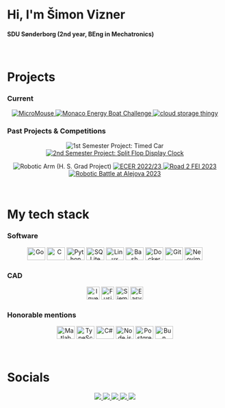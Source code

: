 <h1>Hi, I'm Šimon Vizner</h1>
<h4>SDU Sønderborg (2nd year, BEng in Mechatronics)</h4>

</br>

<h1>Projects</h1>
<h3>Current</h3>
<p align="center">
  <a href="https://github.com/SDU-Robotics-Club" target="_blank">
    <img src="https://img.shields.io/badge/%F0%9F%90%80%20MicroMouse-grey?style=for-the-badge&logo=raspberrypi&logoColor=white" alt="MicroMouse" />
  </a>
  <a href="https://energyboatchallenge.com/" target="_blank">
    <img src="https://img.shields.io/badge/%F0%9F%9A%A4%20Monaco%20Energy%20Boat%20Challenge-darkgreen?style=for-the-badge&logo=leaflet&logoColor=white" alt="Monaco Energy Boat Challenge" />
  </a>
  <a href="https://github.com/vizn3r/cloud">
    <img src="https://img.shields.io/badge/%F0%9F%90%80%20cloud%20storage%20thingy-lightblue?style=for-the-badge&logo=cloud&logoColor=black" alt="cloud storage thingy" />
  </a>
</p>

<h3>Past Projects & Competitions</h3>
<p align="center">
  <img src="https://img.shields.io/badge/1st%20Sem.%20Project%3A%20Timed%20Car-lightgrey?style=for-the-badge" alt="1st Semester Project: Timed Car" />
  <a href="https://github.com/vizn3r/spro2">
    <img src="https://img.shields.io/badge/2nd%20Sem.%20Project%3A%20Split%20Flop%20Display%20Clock-lightblue?style=for-the-badge" alt="2nd Semester Project: Split Flop Display Clock" />
  </a>
</p>
<p align="center">
  <img src="https://img.shields.io/badge/Robotic%20Arm%20(H.S%20Grad%20Project)-purple?style=for-the-badge" alt="Robotic Arm (H. S. Grad Project)" />
  <a href="https://ecer.pria.at/" target="_blank">
    <img src="https://img.shields.io/badge/ECER%202022%2F23-4th%2F2nd_place-blueviolet?style=for-the-badge" alt="ECER 2022/23" />
  </a>
  <a href="https://road2fei.sk/" target="_blank">
    <img src="https://img.shields.io/badge/Road%202%20FEI%202023-3rd_place-red?style=for-the-badge" alt="Road 2 FEI 2023" />
  </a>
  <a href="https://robotickybattle.sk/" target="_blank">
    <img src="https://img.shields.io/badge/Robotic%20Battle%20at%20Alejova%202023-5th_place-yellow?style=for-the-badge" alt="Robotic Battle at Alejova 2023" />
  </a>
</p>

</br>
<h1>My tech stack</h1>
<h3>Software</h3>
<p align="center">
  <img src="https://cdn.jsdelivr.net/gh/devicons/devicon@latest/icons/go/go-original-wordmark.svg" width="42" height="30" alt="Go"/>
  <img src="https://cdn.jsdelivr.net/gh/devicons/devicon@latest/icons/c/c-original.svg" width="42" height="30" alt="C"/>
  <img src="https://cdn.jsdelivr.net/gh/devicons/devicon@latest/icons/python/python-original.svg" width="42" height="30" alt="Python"/>
  <img src="https://cdn.jsdelivr.net/gh/devicons/devicon@latest/icons/sqlite/sqlite-original.svg" width="42" height="30" alt="SQLite"/>
  <img src="https://cdn.jsdelivr.net/gh/devicons/devicon@latest/icons/linux/linux-original.svg" width="42" height="30" alt="Linux"/>
  <img src="https://cdn.jsdelivr.net/gh/devicons/devicon@latest/icons/bash/bash-original.svg" width="42" height="30" alt="Bash"/>
  <img src="https://cdn.jsdelivr.net/gh/devicons/devicon@latest/icons/docker/docker-original.svg" width="42" height="30" alt="Docker"/>
  <img src="https://cdn.jsdelivr.net/gh/devicons/devicon@latest/icons/git/git-original.svg" width="42" height="30" alt="Git"/>
  <img src="https://cdn.jsdelivr.net/gh/devicons/devicon@latest/icons/vim/vim-original.svg" width="42" height="30" alt="Neovim"/>
</p>

<h3>CAD</h3>
<p align="center">
  <img src="https://damassets.autodesk.net/content/dam/autodesk/www/product-imagery/badge-75x75/simplified-badges/inventor-2023-simplified-badge-75x75.png" height="30" alt="Inventor"/>
  <img src="https://damassets.autodesk.net/content/dam/autodesk/www/product-imagery/badge-75x75/simplified-badges/fusion-360-2023-simplified-badge-75x75.png" height="30" alt="Fusion"/>
  <img src="https://images.sw.cdn.siemens.com/siemens-disw-assets/public/2KEnSD0JfWUmNS4DT82hus/en-US/siemens-xcelerator-narrow-90x62.png" height="30" alt="Siemens NX"/>
  <img src="https://easyeda.com/images/icons/footer-logo.svg?id=0ef56d0f819fc4e5e9d0" height="30" alt="EasyEDA"/>
</p>

<h3>Honorable mentions</h3>
<p align="center">
  <img src="https://cdn.jsdelivr.net/gh/devicons/devicon@latest/icons/matlab/matlab-original.svg" width="42" height="30" alt="Matlab"/>
  <img src="https://cdn.jsdelivr.net/gh/devicons/devicon@latest/icons/typescript/typescript-original.svg" width="42" height="30" alt="TypeScript"/>
  <img src="https://cdn.jsdelivr.net/gh/devicons/devicon@latest/icons/csharp/csharp-original.svg" width="42" height="30" alt="C#"/>
  <img src="https://cdn.jsdelivr.net/gh/devicons/devicon@latest/icons/nodejs/nodejs-original.svg" width="42" height="30" alt="Node.js"/>
  <img src="https://cdn.jsdelivr.net/gh/devicons/devicon@latest/icons/postgresql/postgresql-original.svg" width="42" height="30" alt="PostgreSQL"/>
  <img src="https://bun.sh/logo.svg" width="42" height="30" alt="Bun"/>
</p>

</br>

<h1>Socials</h1>
<p align="center">
  <a href="https://github.com/vizn3r" target="_blank">
    <img src="https://img.shields.io/badge/GitHub-vizn3r-181717?style=for-the-badge&logo=github" />
  </a>
  <a href="https://linkedin.com/in/simon-vizner" target="_blank">
    <img src="https://img.shields.io/badge/LinkedIn-simon--vizner-0A66C2?style=for-the-badge&logo=linkedin&logoColor=white" />
  </a>
  <a href="https://discord.com/users/828356379071741992" target="_blank">
    <img src="https://img.shields.io/badge/Discord-vizn3r-5865F2?style=for-the-badge&logo=discord&logoColor=white" />
  </a>
  <a href="https://instagram.com/vizn3r" target="_blank">
    <img src="https://img.shields.io/badge/Instagram-vizn3r-E4405F?style=for-the-badge&logo=instagram&logoColor=white" />
  </a>
  <a href="mailto:simon.vizner@gmail.com" target="_blank">
    <img src="https://img.shields.io/badge/Email-simon.vizner%40gmail.com-D14836?style=for-the-badge&logo=gmail&logoColor=white" />
  </a>
</p>
